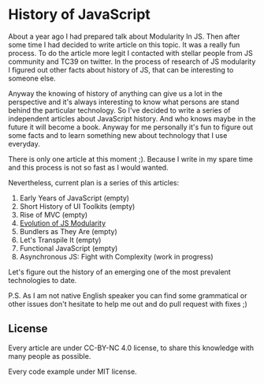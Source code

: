 # History of JavaScript

About a year ago I had prepared talk about Modularity In JS. Then after some time I had decided to write article on this topic. It was a really fun process. To do the article more legit I contacted with stellar people from JS community and TC39 on twitter. In the process of research of JS modularity I figured out other facts about history of JS, that can be interesting to someone else.

Anyway the knowing of history of anything can give us a lot in the perspective and it's always interesting to know what persons are stand behind the particular technology. So I've decided to write a series of independent articles about JavaScript history. And who knows maybe in the future it will become a book. Anyway for me personally it's fun to figure out some facts and to learn something new about technology that I use everyday.

There is only one article at this moment ;). Because I write in my spare time and this process is not so fast as I would wanted.

Nevertheless, current plan is a series of this articles:

1. Early Years of JavaScript (empty)
2. Short History of UI Toolkits (empty)
3. Rise of MVC (empty)
4. [Evolution of JS Modularity](https://github.com/myshov/history-of-javascript/tree/master/4_evolution_of_js_modularity)
5. Bundlers as They Are (empty)
6. Let's Transpile It (empty)
7. Functional JavaScript (empty)
8. Asynchronous JS: Fight with Complexity (work in progress)

Let's figure out the history of an emerging one of the most prevalent technologies to date.

P.S. As I am not native English speaker you can find some grammatical or other issues don't hesitate to help me out and do pull request with fixes ;)

## License

Every article are under CC-BY-NC 4.0 license, to share this knowledge with many people as possible.

Every code example under MIT license.
